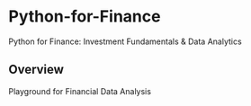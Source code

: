 # Python-for-Finance

Python for Finance: Investment Fundamentals &amp; Data Analytics

## Overview

Playground for Financial Data Analysis
